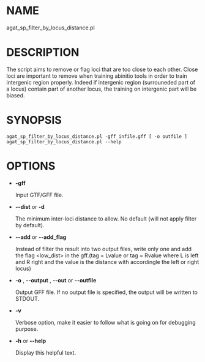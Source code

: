 # NAME

agat\_sp\_filter\_by\_locus\_distance.pl

# DESCRIPTION

The script aims to remove or flag loci that are too close to each other.
Close loci are important to remove when training abinitio tools in order
to train intergenic region properly. Indeed if intergenic region
(surrouneded part of a locus) contain part of another locus,
the training on intergenic part will be biased.

# SYNOPSIS

```
agat_sp_filter_by_locus_distance.pl -gff infile.gff [ -o outfile ]
agat_sp_filter_by_locus_distance.pl --help
```

# OPTIONS

- **-gff**

    Input GTF/GFF file.

- **--dist** or **-d**

    The minimum inter-loci distance to allow.  No default (will not apply
    filter by default).

- **--add** or **--add\_flag**

    Instead of filter the result into two output files, write only one and add the flag &lt;low\_dist> in the gff.(tag = Lvalue or tag = Rvalue  where L is left and R right and the value is the distance with accordingle the left or right locus)

- **-o** , **--output** , **--out** or **--outfile**

    Output GFF file.  If no output file is specified, the output will be
    written to STDOUT.

- **-v**

    Verbose option, make it easier to follow what is going on for debugging purpose.

- **-h** or **--help**

    Display this helpful text.

